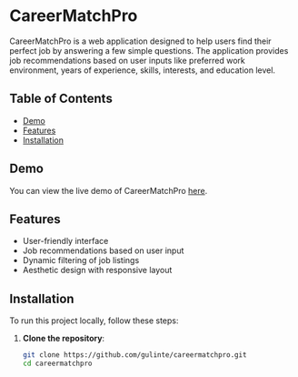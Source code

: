 # CareerMatchPro

CareerMatchPro is a web application designed to help users find their perfect job by answering a few simple questions. The application provides job recommendations based on user inputs like preferred work environment, years of experience, skills, interests, and education level.

## Table of Contents

- [Demo](#demo)
- [Features](#features)
- [Installation](#installation)

## Demo

You can view the live demo of CareerMatchPro [here](#).

## Features

- User-friendly interface
- Job recommendations based on user input
- Dynamic filtering of job listings
- Aesthetic design with responsive layout

## Installation

To run this project locally, follow these steps:

1. **Clone the repository**:
   ```sh
   git clone https://github.com/gulinte/careermatchpro.git
   cd careermatchpro
